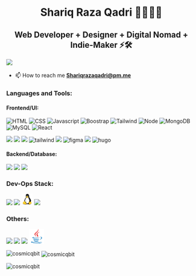 <h1 align="center">Shariq Raza Qadri 👨🏻‍💻🚀</h1>
<h2 align="center">Web Developer + Designer +  Digital Nomad +  Indie-Maker ⚡🛠️</h2>
<img src="https://telegra.ph/file/e4618fea7c68462748a1c.jpg">


- 📫 How to reach me **Shariqrazaqadri@pm.me**


<h3 align="left">Languages and Tools:</h3>

#### Frontend/UI:

![HTML](https://img.shields.io/badge/html%20-%23E34F26.svg?&style=for-the-badge&logo=html5&logoColor=white)
![CSS](https://img.shields.io/badge/css%20-%231572B6.svg?&style=for-the-badge&logo=css3&logoColor=white)
![Javascript](https://img.shields.io/badge/-Javascript-ffb400?style=for-the-badge&logo=javascript&logoColor=ffff3f)
![Boostrap](https://img.shields.io/badge/-boostrap-purple?style=for-the-badge&logo=bootstrap)
![Tailwind](https://img.shields.io/badge/-tailwind-41A5B2?style=for-the-badge&logo=tailwind)
![Node](https://img.shields.io/badge/-Node-blue?style=for-the-badge&logo=node.js)
![MongoDB](https://img.shields.io/badge/-MongoDB-green?style=for-the-badge&logo=mongodb)
![MySQL](https://img.shields.io/badge/-MySQL-eeeeee?style=for-the-badge&logo=mysql)
![React](https://img.shields.io/badge/-react-eeeeee?style=for-the-badge&logo=react)

<div>
<img src="https://d2eip9sf3oo6c2.cloudfront.net/tags/images/000/000/184/landscape/html5.png" height="30">
<img src="https://technologyoutfitter.com/wp-content/uploads/2020/07/css-118-569410.png" height="30">
<img src="https://img.icons8.com/color/452/bootstrap.png" height="30">
<img src="https://www.vectorlogo.zone/logos/tailwindcss/tailwindcss-icon.svg" alt="tailwind" width="30" height="30"/> </a>
<img src="https://blog.canadianwebhosting.com/wp-content/uploads/2018/04/javascript-logo.png" height="30">
<img src="https://www.vectorlogo.zone/logos/figma/figma-icon.svg" alt="figma" width="30" height="30"/>
<img src="https://upload.wikimedia.org/wikipedia/commons/thumb/a/a7/React-icon.svg/1200px-React-icon.svg.png" height="30">
<img src="https://api.iconify.design/logos-hugo.svg" alt="hugo" width="30" height="30"/>
</div>

#### Backend/Database:

<div>
<img src="https://www.perceptionsystem.com/wp-content/uploads/2020/12/php-plain.svg" height="30" />
<img src="https://download.logo.wine/logo/MySQL/MySQL-Logo.wine.png" height="30">
<img src="https://img.icons8.com/color/452/mongodb.png" height="39">
</div>

### Dev-Ops Stack:

<div>
<img src="https://github.com/Subhampreet/Subhampreet/blob/master/logos/git.png?raw=true" height="36">
<img src="https://github.githubassets.com/images/modules/logos_page/GitHub-Mark.png" height="30">
<img src="https://raw.githubusercontent.com/devicons/devicon/master/icons/linux/linux-original.svg" alt="linux" width="30" height="30"/>
<img src="https://avatars.githubusercontent.com/u/5429470?s=200&v=4" height="30">
</div>

### Others:
<div>
<img src="https://cdn.iconscout.com/icon/free/png-512/c-programming-569564.png" height="30">
<img src="https://miro.medium.com/max/1200/1*Wd5q3FM1ne7y8y1Xojh-8g.png" height="30">
<img src="https://seeklogo.com/images/P/python-logo-A32636CAA3-seeklogo.com.png" height="30">
<img src="https://raw.githubusercontent.com/devicons/devicon/master/icons/java/java-original.svg" alt="java" width="40" height="40"/>
</div>

<p><img align="left" src="https://github-readme-stats.vercel.app/api/top-langs?username=cosmicqbit&show_icons=true&locale=en&layout=compact" alt="cosmicqbit" /></p>


<p>&nbsp;<img align="center" src="https://github-readme-stats.vercel.app/api?username=cosmicqbit&show_icons=true&locale=en" alt="cosmicqbit" /></p>

<p><img align="center" src="https://github-readme-streak-stats.herokuapp.com/?user=cosmicqbit&" alt="cosmicqbit" /></p>

